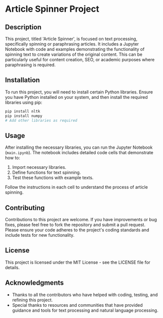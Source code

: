
# Article Spinner Project

## Description
This project, titled 'Article Spinner', is focused on text processing, specifically spinning or paraphrasing articles. It includes a Jupyter Notebook with code and examples demonstrating the functionality of spinning text to create variations of the original content. This can be particularly useful for content creation, SEO, or academic purposes where paraphrasing is required.

## Installation
To run this project, you will need to install certain Python libraries. Ensure you have Python installed on your system, and then install the required libraries using pip:

```bash
pip install nltk
pip install numpy
# Add other libraries as required
```

## Usage
After installing the necessary libraries, you can run the Jupyter Notebook (`main.ipynb`). The notebook includes detailed code cells that demonstrate how to:

1. Import necessary libraries.
2. Define functions for text spinning.
3. Test these functions with example texts.

Follow the instructions in each cell to understand the process of article spinning.

## Contributing
Contributions to this project are welcome. If you have improvements or bug fixes, please feel free to fork the repository and submit a pull request. Please ensure your code adheres to the project's coding standards and include tests for new functionality.

## License
This project is licensed under the MIT License - see the LICENSE file for details.

## Acknowledgments
- Thanks to all the contributors who have helped with coding, testing, and refining this project.
- Special thanks to resources and communities that have provided guidance and tools for text processing and natural language processing.

